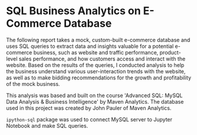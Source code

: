 # SQL Business Analytics on E-Commerce Database

The following report takes a mock, custom-built e-commerce database and uses SQL queries to extract data and insights valuable for a potential e-commerce business, such as website and traffic performance, product-level sales performance, and how customers access and interact with the website. Based on the results of the queries, I conducted analysis to help the business understand various user-interaction trends with the website, as well as to make bidding recommendations for the growth and profitability of the mock business.

This analysis was based and built on the course 'Advanced SQL: MySQL Data Analysis & Business Intelligence' by Maven Analytics. The database used in this project was created by John Pauler of Maven Analytics. 

`ipython-sql` package was used to connect MySQL server to Jupyter Notebook and make SQL queries.  

